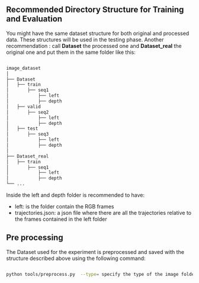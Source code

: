 ## Recommended Directory Structure for Training and Evaluation

You might have the same dataset structure for both original and processed data. These structures will be used in the testing phase.
Another recommendation : call **Dataset** the processed one and **Dataset_real** the original one and put them in the same folder like this:

```bash

image_dataset
│
├── Dataset                                    
│   ├── train  
│       ├── seq1
│           ├── left   
│           ├── depth 
│   ├── valid 
│       ├── seq2
│           ├── left
│           ├── depth 
│   ├── test
│       ├── seq3
│           ├── left
│           ├── depth 
│
├── Dataset_real                                    
│   ├── train  
│       ├── seq1
│           ├── left  
│           ├── depth  
└── ...

```

Inside the left and depth folder is recommended to have:

- left: is the folder contain the RGB frames
- trajectories.json: a json file where there are all the trajectories relative to the frames contained in the left folder

## Pre processing

The Dataset used for the experiment is preprocessed and saved with the structure described above using the following command:

```bash

python tools/preprocess.py  --type= specify the type of the image folder: train - test - validation

```




